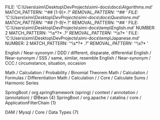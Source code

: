 FILE: 'C:\Users\simi\Desktop\DevProjects\simi-docs\docs\Algorithms.md'
MATCH_PATTERN: '^## [1-9]+.*?'
REMOVAL_PATTERN: '^## '
FILE: 'C:\Users\simi\Desktop\DevProjects\simi-docs\docs\Questions.md'
MATCH_PATTERN: '^## [1-9]+.*?'
REMOVAL_PATTERN: '^## '
FILE: 'C:\Users\simi\Desktop\DevProjects\simi-docs\temp\English.md'
NUMBER: 2
MATCH_PATTERN: '^\s*?\* .*?'
REMOVAL_PATTERN: '^\s*?\* '
FILE: 'C:\Users\simi\Desktop\DevProjects\simi-docs\temp\Japanese.md'
NUMBER: 2
MATCH_PATTERN: '^\s*?\* .*?'
REMOVAL_PATTERN: '^\s*?\* '

English / Near-synonym / DDD / different, disparate, differential
English / Near-synonym / SSS / same, similar, resemble
English / Near-synonym / CCC / circumstance, situation, occasion

Math / Calculation / Probability / Binomial Theorem
Math / Calculation / Formulas / Differentiation
Math / Calculation / / Core / Calculate Sums / Harmonic Series

SpringBoot / org.springframework (spring) / context / annotation / (annotation) / @Bean  {4}
SpringBoot / org.apache / catalina / core / ApplicationFilterChain {1}

DAM / Mysql / Core / Data Types {7}